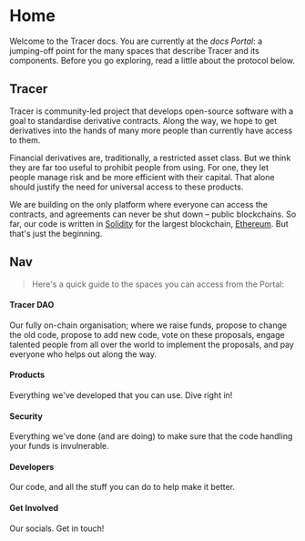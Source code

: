 # Home

Welcome to the Tracer docs. You are currently at the _docs Portal_: a jumping-off point for the many spaces that describe Tracer and its components. Before you go exploring, read a little about the protocol below.

## Tracer

Tracer is community-led project that develops open-source software with a goal to standardise derivative contracts. Along the way, we hope to get derivatives into the hands of many more people than currently have access to them. &#x20;

Financial derivatives are, traditionally, a restricted asset class. But we think they are far too useful to prohibit people from using. For one, they let people manage risk and be more efficient with their capital. That alone should justify the need for universal access to these products.&#x20;

We are building on the only platform where everyone can access the contracts, and agreements can never be shut down – public blockchains. So far, our code is written in [Solidity](https://soliditylang.org) for the largest blockchain, [Ethereum](https://ethereum.org/en/). But that's just the beginning.&#x20;

## Nav

> Here's a quick guide to the spaces you can access from the Portal:

#### Tracer DAO

Our fully on-chain organisation; where we raise funds, propose to change the old code, propose to add new code, vote on these proposals, engage talented people from all over the world to implement the proposals, and pay everyone who helps out along the way. &#x20;

#### Products&#x20;

Everything we've developed that you can use. Dive right in!

#### Security

Everything we've done (and are doing) to make sure that the code handling your funds is invulnerable.

#### Developers&#x20;

Our code, and all the stuff you can do to help make it better.&#x20;

#### Get Involved&#x20;

Our socials. Get in touch!
